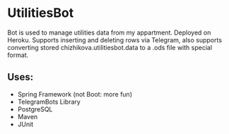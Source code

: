 # UtilitiesBot

Bot is used to manage utilities data from my appartment. Deployed on Heroku.
Supports inserting and deleting rows via Telegram, also supports converting stored chizhikova.utilitiesbot.data to a .ods file with special format.

## Uses:
* Spring Framework (not Boot: more fun)
* TelegramBots Library
* PostgreSQL
* Maven
* JUnit
